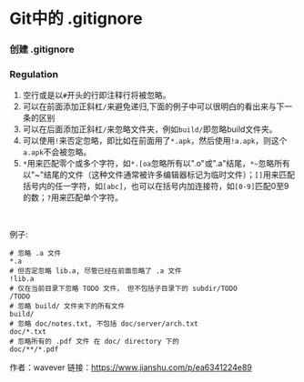 # Git中的 .gitignore


### 创建 .gitignore


### Regulation

1. 空行或是以`#`开头的行即注释行将被忽略。
2. 可以在前面添加正斜杠`/`来避免递归,下面的例子中可以很明白的看出来与下一条的区别
3. 可以在后面添加正斜杠`/`来忽略文件夹，例如`build/`即忽略build文件夹。
4. 可以使用`!`来否定忽略，即比如在前面用了`*.apk`，然后使用`!a.apk`，则这个`a.apk`不会被忽略。
5. `*`用来匹配零个或多个字符，如`*.[oa`忽略所有以".o"或".a"结尾，`*~`忽略所有以"~"结尾的文件（这种文件通常被许多编辑器标记为临时文件）；`[]`用来匹配括号内的任一字符，如`[abc]`，也可以在括号内加连接符，如`[0-9]`匹配0至9的数；`?`用来匹配单个字符。
<br/>

例子:
```Git ignore
# 忽略 .a 文件
*.a
# 但否定忽略 lib.a, 尽管已经在前面忽略了 .a 文件
!lib.a
# 仅在当前目录下忽略 TODO 文件， 但不包括子目录下的 subdir/TODO
/TODO
# 忽略 build/ 文件夹下的所有文件
build/
# 忽略 doc/notes.txt, 不包括 doc/server/arch.txt
doc/*.txt
# 忽略所有的 .pdf 文件 在 doc/ directory 下的
doc/**/*.pdf
```

作者：wavever
链接：https://www.jianshu.com/p/ea6341224e89




